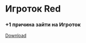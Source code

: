 
# Игроток Red
### +1 причина зайти на Игроток
[Download](https://github.com/rizobyte/igrotok-red/releases/download/1.0/igrotok-red.zip)
